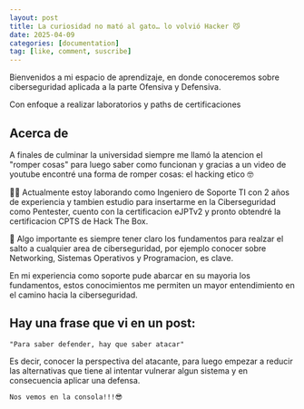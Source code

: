 ```yaml
---
layout: post 
title: La curiosidad no mató al gato… lo volvió Hacker 😼
date: 2025-04-09
categories: [documentation]
tag: [like, comment, suscribe]
---
```


Bienvenidos a mi espacio de aprendizaje, en donde conoceremos sobre ciberseguridad aplicada a la parte Ofensiva y Defensiva.

Con enfoque a realizar laboratorios y paths de certificaciones


## Acerca de

A finales de culminar la universidad siempre me llamó la atencion el "romper cosas" para luego saber como funcionan y gracias a un video de youtube encontré una forma de romper cosas: el hacking etico 🤓

👨‍💻 Actualmente estoy laborando como Ingeniero de Soporte TI con 2 años de experiencia y tambien estudio para insertarme en la Ciberseguridad como Pentester, cuento con la certificacion eJPTv2 y pronto obtendré la certificacion CPTS de Hack The Box.

🤖 Algo importante es siempre tener claro los fundamentos para realzar el salto a cualquier area de ciberseguridad, por ejemplo conocer sobre Networking, Sistemas Operativos y Programacion, es clave.

En mi experiencia como soporte pude abarcar en su mayoria los fundamentos, estos conocimientos me permiten un mayor entendimiento en el camino hacia la ciberseguridad.


## Hay una frase que vi en un post:

```console
"Para saber defender, hay que saber atacar"
```
Es decir, conocer la perspectiva del atacante, para luego empezar a reducir las alternativas que tiene al intentar vulnerar algun sistema y en consecuencia aplicar una defensa.

```console
Nos vemos en la consola!!!😎
```




